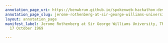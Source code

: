 ```yaml
---
annotation_page_uri: https://benwbrum.github.io/spokenweb-hackathon-development-noterms/annotations/jerome-rothenberg-at-sir-george-williams-university-the-poetry-series-17-october-1969-canvas-1-george-bowering.json
annotation_page_slug: jerome-rothenberg-at-sir-george-williams-university-the-poetry-series-17-october-1969-canvas-1-george-bowering
layout: annotation_page
manifest_label: Jerome Rothenberg at Sir George Williams University, The Poetry Series,
  17 October 1969

---
```

